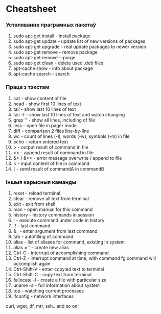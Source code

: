 # Cheatsheet

### Усталяванне праграмных пакетаў
1. sudo apt-get install <name> - install package
2. sudo apt-get update - update list of new versions of packages
3. sudo apt-get upgrade - real update packages to newer version
4. sudo apt-get remove <name> - remove package
5. sudo apt-get remove --purge <name>
6. sudo apt-get clean - delete used .deb files
7. apt-cache show <name> - info about package
8. apt-cache search <name> - search

### Праца з тэкстам
1. cat <filename> - show content of file
2. head <filename> - show first 10 lines of text
3. tail <filename> - show last 10 lines of text
4. tail -f <filename> - show last 10 lines of text and watch changing
5. grep '<substr>' <filename> - show all lines, including <substr> of file
6. less <filename> - open file in pager mode
7. diff <file1> <file2> - comparison 2 files line-by-line
8. wc <filename> - count of lines (-l), words (-w), symbols (-m) in file
9. echo <text> - return entered text
10. <command> > <filename> - output result of command in file
11. <command> >> <filename> - append result of command in file
12. <command> &> / &>> <filename> - error message overwrite / append to file
13. <command> < <filename> - input content of file in command
14. <commandA> | <commandB> - send result of commandA in commandB

### Іншыя карысныя каманды
1. reset - reload terminal
2. clear - remove all text from terminal
3. exit - exit from shell
4. man <command-name> - open manual for this command
5. history - history commands in session
6. ! - execute command under code in history
7. !! - last command
8. &_ - enter argument from last command
9. tab - autofilling of command
10. alias - list of aliases for command, existing in system
11. alias <name>='<contentcommand>' - create new alias
12. Ctrl-C - interrupt of accomplishing command
13. Ctrl-Z - interrupt command at time, with command fg command will accomplish again
14. Ctrl-Shift-V - enter copyied text to terminal
15. Ctrl-Shift-C - copy text from terminal
16. fallocate -l <size> <filename> - create a file with particular size
17. uname -a - full information about system
18. top - watching current processes
19. ifconfig - network interfaces

curl, wget, df, mtr, ssh.. and so on!
